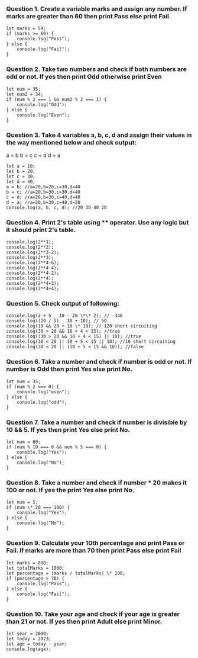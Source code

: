 ### Question 1. Create a variable marks and assign any number. If marks are greater than 60 then print Pass else print Fail.

```
let marks = 59;
if (marks >= 60) {
    console.log("Pass");
} else {
    console.log("Fail");
}
```

### Question 2. Take two numbers and check if both numbers are odd or not. If yes then print Odd otherwise print Even

```
let num = 35;
let num2 = 34;
if (num % 2 === 1 && num2 % 2 === 1) {
    console.log("Odd");
} else {
    console.log("Even");
}
```

### Question 3. Take 4 variables a, b, c, d and assign their values in the way mentioned below and check output:
   a = b
   b = c
   c = d
   d = a

```
let a = 10;
let b = 20;
let c = 30;
let d = 40;
a = b; //a=20,b=20,c=30,d=40
b = c; //a=20,b=30,c=30,d=40
c = d; //a=20,b=30,c=40,d=40
d = a; //a=20,b=30,c=40,d=20
console.log(a, b, c, d); //20 30 40 20
```

### Question 4. Print 2's table using \*\* operator. Use any logic but it should print 2's table.

```
console.log(2**1);
console.log(2**2);
console.log(2**3-2);
console.log(2**3);
console.log(2**4-6);
console.log(2**4-4);
console.log(2**4-2);
console.log(2**4);
console.log(2**4+2);
console.log(2**4+4);
```

### Question 5. Check output of following:

```
console.log(2 + 5 _ 10 - 20 \*\* 2); // -348
console.log((20 / 5) _ 10 + 10); // 50
console.log(10 && 20 + 10 \* 10); // 120 short circuiting
console.log(30 > 20 && 10 + 4 < 15); //true
console.log((30 > 20 && 10 + 4 < 15) || 10); //true
console.log(30 < 20 || 10 + 5 < 15 || 10); //10 short circuiting
console.log(30 < 20 || (10 + 5 < 15 && 10)); //false
```

### Question 6. Take a number and check if number is odd or not. If number is Odd then print Yes else print No.

```
let num = 35;
if (num % 2 === 0) {
    console.log("even");
} else {
    console.log("odd");
}
```

### Question 7. Take a number and check if number is divisible by 10 && 5. If yes then print Yes else print No.

```
let num = 60;
if (num % 10 === 0 && num % 5 === 0) {
    console.log("Yes");
} else {
    console.log("No");
}
```

### Question 8. Take a number and check if number \* 20 makes it 100 or not. If yes the print Yes else print No.

```
let num = 5;
if (num \* 20 === 100) {
    console.log("Yes");
} else {
    console.log("No");
}
```

### Question 9. Calculate your 10th percentage and print Pass or Fail. If marks are more than 70 then print Pass else print Fail

```
let marks = 880;
let totalMarks = 1000;
let percentage = (marks / totalMarks) \* 100;
if (percentage > 70) {
    console.log("Pass");
} else {
    console.log("Fail");
}
```

### Question 10. Take your age and check if your age is greater than 21 or not. If yes then print Adult else print Minor.

```
let year = 2000;
let today = 2023;
let age = today - year;
console.log(age);
```
